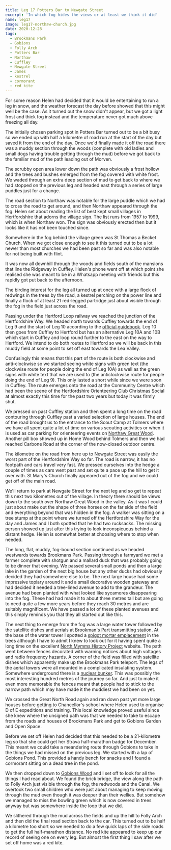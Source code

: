 ```yaml
---
title: Leg 17 Potters Bar to Newgate Street
excerpt: 'In which fog hides the views or at least we think it did'
name: leg17
image: leg17-northaw-church.jpg
date: 2020-12-28
tags:
  - Brookmans Park
  - Gobions
  - Folly Arch
  - Potters Bar
  - Northaw
  - Cuffley
  - Newgate Street
  - James
  - kestrel
  - cormorant
  - red kite
---
```


For some reason Helen had decided that it would be entertaining to run a leg in snow, and the weather forecast the day before showed that this might well be the case. As it turned out the snow didn't appear, but we got a light frost and thick fog instead and the temperature never got much above freezing all day.

The initially chosen parking spot in Potters Bar turned out to be a bit busy so we ended up with half a kilometre of road run at the start of the day but saved it from the end of the day. Once we'd finally made it off the road there was a muddy section through the woods (complete with old ladies and small dogs having trouble getting through the mud) before we got back to the familiar mud of the path leading out of Morven.

The scrubby open area lower down the path was obviously a frost hollow and the trees and bushes emerged from the fog covered with white frost. We waded through an extra deep section of mud to get back to where we had stopped on the previous leg and headed east through a series of large puddles just for a change.

The road section to Northaw was notable for the large puddle which we had to cross the road to get around, and then Northaw appeared through the fog. Helen set about reading the list of best kept small villages in Hertfordshire that adorns the [village sign](https://www.waymarking.com/waymarks/WMB1RX_Village_Sign_Northaw_Herts_UK). The list runs from 1957 to 1999, which is when Northaw won. The sign was obviously erected then but it looks like it has not been touched since.

Somewhere in the fog behind the village green was St Thomas a Becket Church. When we got close enough to see it this turned out to be a lot newer than most churches we had been past so far and was also notable for not being built with flint.

It was now all downhill through the woods and fields south of the mansions that line the Ridgeway in Cuffley. Helen's phone went off at which point she realised she was meant to be in a Whatsapp meeting with friends but this rapidly got put back to the afternoon.

The birding interest for the leg all turned up at once with a large flock of redwings in the trees by the road, a kestrel perching on the power line and finally a flock of at least 21 red-legged partridge just about visible through the fog in the field just across the road.

Passing under the Hertford Loop railway we reached the junction of the Hertfordshire Way. We headed north towards Cuffley towards the end of Leg 9 and the start of Leg 10 according to the [official guidebook](https://www.fhw.org.uk/copy-of-guidebook-1). Leg 10 then goes from Cuffley to Hertford but has an alternative Leg 10A and 10B which start in Cuffley and loop round further to the east on the way to Hertford. We intend to do both routes to Hertford so we will be back in this muddy field at some point to set off east towards the Lea Valley.

Confusingly this means that this part of the route is both clockwise and anti-clockwise so we started seeing white signs with green text (the clockwise route for people doing the end of Leg 10A) as well as the green signs with white text that we are used to (the anticlockwise route for people doing the end of Leg 9). This only lasted a short while since we were soon in Cuffley. The route emerges onto the road at the Community Centre which had been the scene of the Hertfordshire Orienteering Club Christmas Social at almost exactly this time for the past two years but today it was firmly shut.

We pressed on past Cuffley station and then spent a long time on the road contouring through Cuffley past a varied selection of large houses. The end of the road brought us to the entrance to the Scout Camp at Tolmers where we have all spent quite a lot of time on various scouting activities or when it is used as car parking for orienteering events on [Northaw Great Wood](https://www.happyherts.routegadget.co.uk/rg2/#349). Another pill box showed up in Home Wood behind Tolmers and then we had reached Carbone Road at the corner of the now-closed outdoor centre.

The kilometre on the road from here up to Newgate Street was easily the worst part of the Hertfordshire Way so far. The road is narrow, it has no footpath and cars travel very fast. We pressed ourselves into the hedge a couple of times as cars went past and set quite a pace up the hill to get it over with. St Mary's Church finally appeared out of the fog and we could get off of the main road.

We'll return to park at Newgate Street for the next leg and so get to repeat this next two kilometres out of the village. In theory there should be views down to the south over Northaw Great Wood in the valley. As it was I could just about make out the shape of three horses on the far side of the field and everything beyond that was hidden in the fog. A walker was sitting on a tree stump at the point where we turned off the Hertfordshire Way for the day and James and I both spotted that he had two rucksacks. The missing person showed up just after this trying to look inconspicuous behind a distant hedge. Helen is somewhat better at choosing where to stop when needed.

The long, flat, muddy, fog-bound section continued as we headed westwards towards Brookmans Park. Passing through a farmyard we met a farmer complete with shotgun and a mallard duck that was probably going to be dinner that evening. We passed several small ponds and then a large lake in the garden of the next big house but any other ducks had obviously decided they had somewhere else to be. The next large house had some impressive topiary around it and a small decorative wooden gateway and had decided it needed a tree-lined avenue to add to the grandeur. The avenue had been planted with what looked like sycamores disappearing into the fog. These had had made it to about three metres tall but are going to need quite a few more years before they reach 30 metres and are suitably magnificent. We have passed a lot of these planted avenues and this simply reminds you that they all started out like this.

The next thing to emerge from the fog was a large water tower followed by the satellite dishes and aerials at [Brookman's Part transmitting station](https://www.northmymmshistory.uk/2018/01/a-history-of-brookmans-park.html). At the base of the water tower I spotted a [spigot mortar emplacement](https://www.northmymmshistory.uk/2018/01/brookmans-parks-spigot-mortar.html) in the trees although I have to admit I knew to look out for it having spent quite a long time on the excellent [North Mymms History Project](https://www.northmymmshistory.uk/) website. The path went between fences decorated with warning notices about high voltages and radio frequency hazards. A corner of the field was filled with satellite dishes which apparently make up the Brookmans Park teleport. The legs of the aerial towers were all mounted in a complicated insulating system. Somewhere underground there is a [nuclear bunker](https://www.northmymmshistory.uk/2019/09/brookmans-parks-nuclear-bunker.html). This was possibly the most interesting hundred metres of the journey so far. And just to make it even more memorable the fences meant that people had to stick to the narrow path which may have made it the muddiest we had been on yet.

We crossed the Great North Road again and ran down past yet more large houses before getting to Chancellor's school where Helen used to organise D of E expeditions and training. This local knowledge proved useful since she knew where the unsigned path was that we needed to take to escape from the roads and houses of Brookmans Park and get to Gobions Garden and Open Space.

Before we set off Helen had decided that this needed to be a 21-kilometre leg so that she could get her Strava half-marathon badge for December. This meant we could take a meandering route through Gobions to take in the things we had missed on the previous leg. We started with a lap of Gobions Pond. This provided a handy bench for snacks and I found a cormorant sitting on a dead tree in the pond.

We then dropped down to [Gobions Wood](https://www.northmymmshistory.uk/2018/03/gobions-wood-heritage-report-2002.html) and I set off to look for all the things I had read about. We found the brick bridge, the view along the path to Folly Arch just visible through the fog, the redwoods and the Canal. We overtook two small children who were just about managing to keep moving through the mud even though it was deeper than their wellies. But somehow we managed to miss the bowling green which is now covered in trees anyway but was somewhere inside the loop that we did.

We slithered through the mud across the fields and up the hill to Folly Arch and then did the final road section back to the car. This turned out to be half a kilometre too short so we needed to do a few quick laps of the side roads to get the full half-marathon distance. No red kite appeared to keep up our record of seeing one on every leg. But almost the first thing I saw after we set off home was a red kite.
